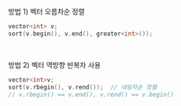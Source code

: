 
방법 1) 벡터 오름차순 정렬 
```C++
vector<int> v;
sort(v.begin(), v.end(), greater<int>());
```
<br>

방법 2) 벡터 역방향 반복자 사용
```C++
vector<int>v;
sort(v.rbegin(), v.rend());  // 내림차순 정렬
// v.rbegin() == v.end(), v.rend() == v.begin()
```
